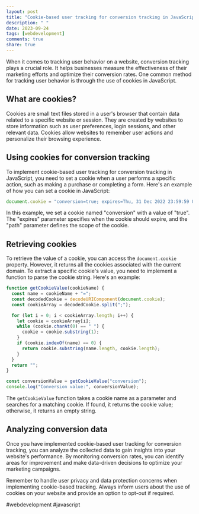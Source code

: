 ```yaml
---
layout: post
title: "Cookie-based user tracking for conversion tracking in JavaScript"
description: " "
date: 2023-09-24
tags: [webdevelopment]
comments: true
share: true
---
```


When it comes to tracking user behavior on a website, conversion tracking plays a crucial role. It helps businesses measure the effectiveness of their marketing efforts and optimize their conversion rates. One common method for tracking user behavior is through the use of cookies in JavaScript.

## What are cookies?

Cookies are small text files stored in a user's browser that contain data related to a specific website or session. They are created by websites to store information such as user preferences, login sessions, and other relevant data. Cookies allow websites to remember user actions and personalize their browsing experience.

## Using cookies for conversion tracking

To implement cookie-based user tracking for conversion tracking in JavaScript, you need to set a cookie when a user performs a specific action, such as making a purchase or completing a form. Here's an example of how you can set a cookie in JavaScript:

```javascript
document.cookie = "conversion=true; expires=Thu, 31 Dec 2022 23:59:59 UTC; path=/";
```

In this example, we set a cookie named "conversion" with a value of "true". The "expires" parameter specifies when the cookie should expire, and the "path" parameter defines the scope of the cookie.

## Retrieving cookies

To retrieve the value of a cookie, you can access the `document.cookie` property. However, it returns all the cookies associated with the current domain. To extract a specific cookie's value, you need to implement a function to parse the cookie string. Here's an example:

```javascript
function getCookieValue(cookieName) {
  const name = cookieName + "=";
  const decodedCookie = decodeURIComponent(document.cookie);
  const cookieArray = decodedCookie.split(";");

  for (let i = 0; i < cookieArray.length; i++) {
    let cookie = cookieArray[i];
    while (cookie.charAt(0) == " ") {
      cookie = cookie.substring(1);
    }
    if (cookie.indexOf(name) == 0) {
      return cookie.substring(name.length, cookie.length);
    }
  }
  return "";
}

const conversionValue = getCookieValue("conversion");
console.log("Conversion value:", conversionValue);
```

The `getCookieValue` function takes a cookie name as a parameter and searches for a matching cookie. If found, it returns the cookie value; otherwise, it returns an empty string.

## Analyzing conversion data

Once you have implemented cookie-based user tracking for conversion tracking, you can analyze the collected data to gain insights into your website's performance. By monitoring conversion rates, you can identify areas for improvement and make data-driven decisions to optimize your marketing campaigns.

Remember to handle user privacy and data protection concerns when implementing cookie-based tracking. Always inform users about the use of cookies on your website and provide an option to opt-out if required.

#webdevelopment #javascript